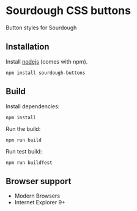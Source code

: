 # Sourdough CSS buttons

Button styles for Sourdough

## Installation

Install [nodejs](http://nodejs.org) (comes with npm).

```
npm install sourdough-buttons
```

## Build

Install dependencies:
```
npm install
```

Run the build:
```
npm run build
```

Run test build:
```
npm run buildTest
```

## Browser support

* Modern Browsers
* Internet Explorer 9+
